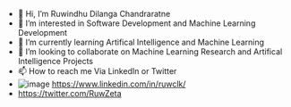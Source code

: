 - 👋 Hi, I’m Ruwindhu Dilanga Chandraratne 
- 👀 I’m interested in Software Development and Machine Learning Development 
- 🌱 I’m currently learning Artifical Intelligence and Machine Learning 
- 💞️ I’m looking to collaborate on Machine Learning Research and Artifical Intelligence Projects 
- 📫 How to reach me Via LinkedIn or Twitter 
- ![image](https://user-images.githubusercontent.com/28915025/228142992-9a3bd6fc-3fad-4321-a2b8-6bc913936f9f.png) https://www.linkedin.com/in/ruwclk/
- https://twitter.com/RuwZeta

<!---
ruwzeta/ruwzeta is a ✨ special ✨ repository because its `README.md` (this file) appears on your GitHub profile.
You can click the Preview link to take a look at your changes.
--->
